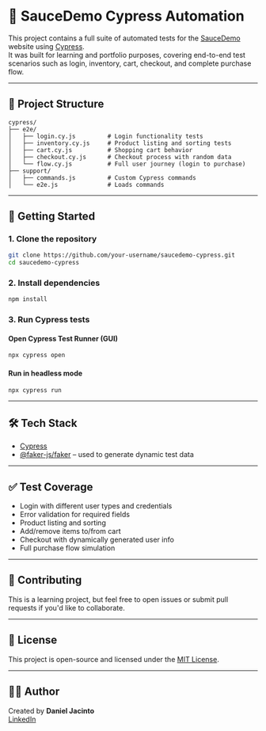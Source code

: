 
# 🧪 SauceDemo Cypress Automation

This project contains a full suite of automated tests for the [SauceDemo](https://www.saucedemo.com/) website using [Cypress](https://www.cypress.io/).  
It was built for learning and portfolio purposes, covering end-to-end test scenarios such as login, inventory, cart, checkout, and complete purchase flow.

---

## 📂 Project Structure

```
cypress/
├── e2e/
│   ├── login.cy.js         # Login functionality tests
│   ├── inventory.cy.js     # Product listing and sorting tests
│   ├── cart.cy.js          # Shopping cart behavior
│   ├── checkout.cy.js      # Checkout process with random data
│   └── flow.cy.js          # Full user journey (login to purchase)
├── support/
│   ├── commands.js         # Custom Cypress commands
│   └── e2e.js              # Loads commands
```

---

## 🚀 Getting Started

### 1. Clone the repository

```bash
git clone https://github.com/your-username/saucedemo-cypress.git
cd saucedemo-cypress
```

### 2. Install dependencies

```bash
npm install
```

### 3. Run Cypress tests

#### Open Cypress Test Runner (GUI)

```bash
npx cypress open
```

#### Run in headless mode

```bash
npx cypress run
```

---

## 🛠️ Tech Stack

- [Cypress](https://docs.cypress.io/)
- [@faker-js/faker](https://github.com/faker-js/faker) – used to generate dynamic test data

---

## ✅ Test Coverage

- Login with different user types and credentials
- Error validation for required fields
- Product listing and sorting
- Add/remove items to/from cart
- Checkout with dynamically generated user info
- Full purchase flow simulation

---

## 🤝 Contributing

This is a learning project, but feel free to open issues or submit pull requests if you'd like to collaborate.

---

## 📃 License

This project is open-source and licensed under the [MIT License](LICENSE).

---

## 🙋‍♂️ Author

Created by **Daniel Jacinto**  
[LinkedIn](https://www.linkedin.com/in/daniel-augusto-jacinto/)
